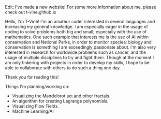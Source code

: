 Edit: I've made a new website! For some more information about me, please check out t-vine.github.io


Hello, I'm T-Vine! I'm an amateur coder interested in several languages and increasing my general knowledge.
I am especially eager in the usage of coding to solve problems both big and small, especially with the use of mathematics. One such example that interests me is the use of AI within conservation and National Parks, in order to monitor species: biology and conservation is something I am exceedingly passionate about. I'm also very interested in research for worldwide problems such as cancer, and the usage of multiple disciplines to try and fight them.
Though at the moment I am only tinkering with projects in order to develop my skills, I hope to be able to collaborate with others to do such a thing one day. 

Thank you for reading this!

Things I'm planning/working on:
- Visualizing the Mandelbrot set and other fractals.
- An algorithm for creating Lagrange polynomials.
- Visualizing Flow Fields.
- Machine Learning/AI
